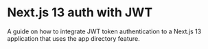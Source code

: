 # Next.js 13 auth with JWT

A guide on how to integrate JWT token authentication to a Next.js 13 application that uses the app directory feature.
